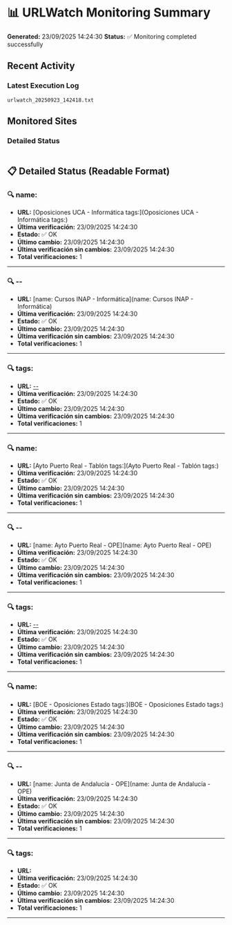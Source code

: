 # 📊 URLWatch Monitoring Summary

**Generated:** 23/09/2025 14:24:30
**Status:** ✅ Monitoring completed successfully

## Recent Activity

### Latest Execution Log
`urlwatch_20250923_142418.txt`

## Monitored Sites

### Detailed Status
```
```

## 📋 Detailed Status (Readable Format)

### 🔍 name:

- **URL:** [Oposiciones UCA - Informática	tags:](Oposiciones UCA - Informática	tags:)
- **Última verificación:** 23/09/2025 14:24:30
- **Estado:** ✅ OK
- **Último cambio:** 23/09/2025 14:24:30
- **Última verificación sin cambios:** 23/09/2025 14:24:30
- **Total verificaciones:** 1

---

### 🔍 --

- **URL:** [name: Cursos INAP - Informática](name: Cursos INAP - Informática)
- **Última verificación:** 23/09/2025 14:24:30
- **Estado:** ✅ OK
- **Último cambio:** 23/09/2025 14:24:30
- **Última verificación sin cambios:** 23/09/2025 14:24:30
- **Total verificaciones:** 1

---

### 🔍 tags:

- **URL:** [--](--)
- **Última verificación:** 23/09/2025 14:24:30
- **Estado:** ✅ OK
- **Último cambio:** 23/09/2025 14:24:30
- **Última verificación sin cambios:** 23/09/2025 14:24:30
- **Total verificaciones:** 1

---

### 🔍 name:

- **URL:** [Ayto Puerto Real - Tablón	tags:](Ayto Puerto Real - Tablón	tags:)
- **Última verificación:** 23/09/2025 14:24:30
- **Estado:** ✅ OK
- **Último cambio:** 23/09/2025 14:24:30
- **Última verificación sin cambios:** 23/09/2025 14:24:30
- **Total verificaciones:** 1

---

### 🔍 --

- **URL:** [name: Ayto Puerto Real - OPE](name: Ayto Puerto Real - OPE)
- **Última verificación:** 23/09/2025 14:24:30
- **Estado:** ✅ OK
- **Último cambio:** 23/09/2025 14:24:30
- **Última verificación sin cambios:** 23/09/2025 14:24:30
- **Total verificaciones:** 1

---

### 🔍 tags:

- **URL:** [--](--)
- **Última verificación:** 23/09/2025 14:24:30
- **Estado:** ✅ OK
- **Último cambio:** 23/09/2025 14:24:30
- **Última verificación sin cambios:** 23/09/2025 14:24:30
- **Total verificaciones:** 1

---

### 🔍 name:

- **URL:** [BOE - Oposiciones Estado	tags:](BOE - Oposiciones Estado	tags:)
- **Última verificación:** 23/09/2025 14:24:30
- **Estado:** ✅ OK
- **Último cambio:** 23/09/2025 14:24:30
- **Última verificación sin cambios:** 23/09/2025 14:24:30
- **Total verificaciones:** 1

---

### 🔍 --

- **URL:** [name: Junta de Andalucía - OPE](name: Junta de Andalucía - OPE)
- **Última verificación:** 23/09/2025 14:24:30
- **Estado:** ✅ OK
- **Último cambio:** 23/09/2025 14:24:30
- **Última verificación sin cambios:** 23/09/2025 14:24:30
- **Total verificaciones:** 1

---

### 🔍 tags:

- **URL:** []()
- **Última verificación:** 23/09/2025 14:24:30
- **Estado:** ✅ OK
- **Último cambio:** 23/09/2025 14:24:30
- **Última verificación sin cambios:** 23/09/2025 14:24:30
- **Total verificaciones:** 1

---

